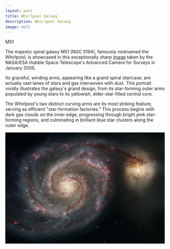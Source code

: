 ```yaml
---
layout: post
title: Whirlpool Galaxy
description: Whirlpool Galaxy
image: null
---
```


M51 

The majestic spiral galaxy M51 (NGC 5194), famously nicknamed the Whirlpool, is showcased in this exceptionally sharp <a href="https://esahubble.org/images/heic0506b/">image</a> taken by the NASA/ESA Hubble Space Telescope's Advanced Camera for Surveys in January 2005. 

Its graceful, winding arms, appearing like a grand spiral staircase, are actually vast lanes of stars and gas interwoven with dust. This portrait vividly illustrates the galaxy's grand design, from its star-forming outer arms populated by young stars to its yellowish, elder-star-filled central core. 


The Whirlpool's two distinct curving arms are its most striking feature, serving as efficient "star-formation factories." This process begins with dark gas clouds on the inner edge, progressing through bright pink star-forming regions, and culminating in brilliant blue star clusters along the outer edge.


![Whirlpool Galaxy](../assets/images/pic25.jpg "Whirlpool Galaxy")
